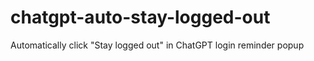 # chatgpt-auto-stay-logged-out

Automatically click "Stay logged out" in ChatGPT login reminder popup
